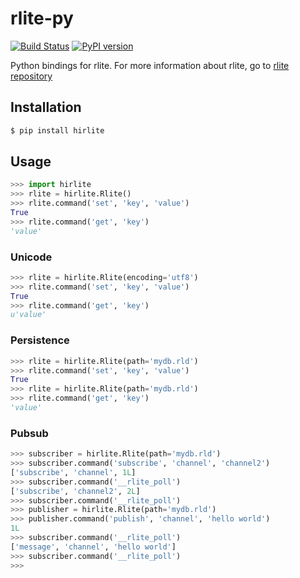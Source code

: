 # rlite-py

[![Build Status](https://travis-ci.org/seppo0010/rlite-py.svg?branch=master)](https://travis-ci.org/seppo0010/rlite-py) [![PyPI version](https://badge.fury.io/py/hirlite.svg)](http://badge.fury.io/py/hirlite)

Python bindings for rlite. For more information about rlite, go to
[rlite repository](https://github.com/seppo0010/rlite)

## Installation

```bash
$ pip install hirlite
```

## Usage

```python
>>> import hirlite
>>> rlite = hirlite.Rlite()
>>> rlite.command('set', 'key', 'value')
True
>>> rlite.command('get', 'key')
'value'
```

### Unicode

```python
>>> rlite = hirlite.Rlite(encoding='utf8')
>>> rlite.command('set', 'key', 'value')
True
>>> rlite.command('get', 'key')
u'value'
```

### Persistence

```python
>>> rlite = hirlite.Rlite(path='mydb.rld')
>>> rlite.command('set', 'key', 'value')
True
>>> rlite = hirlite.Rlite(path='mydb.rld')
>>> rlite.command('get', 'key')
'value'
```

### Pubsub

```python
>>> subscriber = hirlite.Rlite(path='mydb.rld')
>>> subscriber.command('subscribe', 'channel', 'channel2')
['subscribe', 'channel', 1L]
>>> subscriber.command('__rlite_poll')
['subscribe', 'channel2', 2L]
>>> subscriber.command('__rlite_poll')
>>> publisher = hirlite.Rlite(path='mydb.rld')
>>> publisher.command('publish', 'channel', 'hello world')
1L
>>> subscriber.command('__rlite_poll')
['message', 'channel', 'hello world']
>>> subscriber.command('__rlite_poll')
>>>
```
